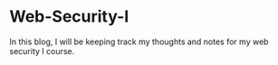 # Web-Security-I
In this blog, I will be keeping track my thoughts and notes for my web security I course.
